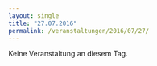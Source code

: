 ```yaml
---
layout: single
title: "27.07.2016"
permalink: /veranstaltungen/2016/07/27/
---
```


Keine Veranstaltung an diesem Tag.
